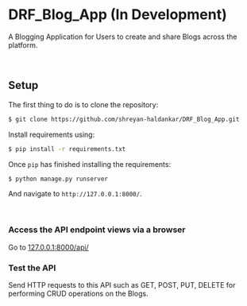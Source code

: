 # DRF_Blog_App (In Development)

A Blogging Application for Users to create and share Blogs across the platform.

<br>

## Setup

The first thing to do is to clone the repository:

```sh
$ git clone https://github.com/shreyan-haldankar/DRF_Blog_App.git
```

Install requirements using:

```sh
$ pip install -r requirements.txt
```

Once `pip` has finished installing the requirements:
```sh      
$ python manage.py runserver
```
And navigate to `http://127.0.0.1:8000/`.

<br>




### Access the API endpoint views via a browser
Go to <a href="http://127.0.0.1:8000/api/">127.0.0.1:8000/api/</a>

###  Test the API
Send HTTP requests to this API such as GET, POST, PUT, DELETE for performing CRUD operations on the Blogs.
